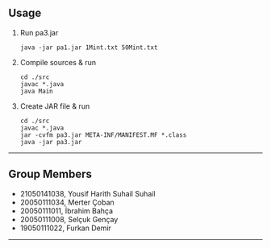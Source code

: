 ## Usage

1) Run pa3.jar
   ```
   java -jar pa1.jar 1Mint.txt 50Mint.txt
   ```
2) Compile sources & run
   ```
   cd ./src
   javac *.java
   java Main
   ```
3) Create JAR file & run
   ```
   cd ./src
   javac *.java
   jar -cvfm pa3.jar META-INF/MANIFEST.MF *.class
   java -jar pa3.jar
   ```

---

## Group Members

* 21050141038, Yousif Harith Suhail Suhail
* 20050111034, Merter Çoban
* 20050111011, İbrahim Bahça
* 20050111008, Selçuk Gençay
* 19050111022, Furkan Demir

---
